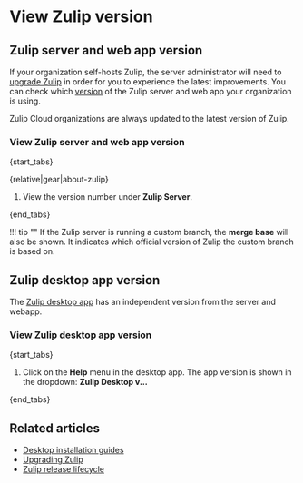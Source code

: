 # View Zulip version

## Zulip server and web app version

If your organization self-hosts Zulip, the server administrator will need to
[upgrade Zulip][upgrade-zulip] in order for you to experience the latest
improvements. You can check which [version][changelog] of the Zulip server and
web app your organization is using.

Zulip Cloud organizations are always updated to the latest version of Zulip.

[upgrade-zulip]:
    https://zulip.readthedocs.io/en/latest/production/upgrade-or-modify.html
[changelog]: https://zulip.readthedocs.io/en/latest/overview/changelog.html

### View Zulip server and web app version

{start_tabs}

{relative|gear|about-zulip}

1. View the version number under **Zulip Server**.

{end_tabs}

!!! tip ""
    If the Zulip server is running a custom branch, the **merge base**
    will also be shown. It indicates which official version of Zulip
    the custom branch is based on.

## Zulip desktop app version

The [Zulip desktop app](/apps/) has an independent version from the server and
webapp.

### View Zulip desktop app version

{start_tabs}

1. Click on the **Help** menu in the desktop app. The app version is shown in the
   dropdown: **Zulip Desktop v...**

{end_tabs}

## Related articles

* [Desktop installation guides](/help/desktop-app-install-guide)
* [Upgrading Zulip][upgrade-zulip]
* [Zulip release lifecycle](https://zulip.readthedocs.io/en/latest/overview/release-lifecycle.html)
